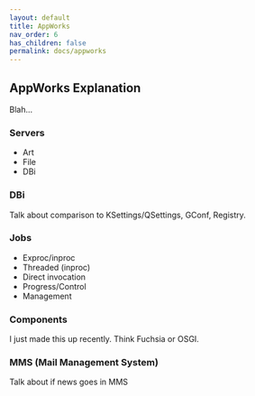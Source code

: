 ```yaml
---
layout: default
title: AppWorks
nav_order: 6
has_children: false
permalink: docs/appworks
---
```


## AppWorks Explanation

Blah...

### Servers

* Art
* File
* DBi

### DBi

Talk about comparison to KSettings/QSettings, GConf, Registry.

### Jobs

* Exproc/inproc
* Threaded (inproc)
* Direct invocation
* Progress/Control
* Management

### Components

I just made this up recently.  Think Fuchsia or OSGI.

### MMS (Mail Management System)

Talk about if news goes in MMS